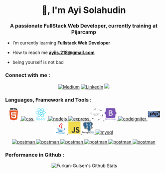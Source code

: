 <h1 align="center"> 👋, I'm Ayi Solahudin</h1>
<h3 align="center"> A passionate FullStack Web Developer, currently training at Pijarcamp</h3>

- I’m currently learning **Fullstack Web Developer**

-  How to reach me **ayiis.218@gmail.com**

-  being yourself is not bad

<h3 align="left">Connect with me :</h3>
<p align="center">
  <a href="#"><img alt="Medium" title="Medium" height="35px"  src="https://cdn-icons.flaticon.com/png/128/3670/premium/3670098.png?token=exp=1658985314~hmac=4501d57303eb945e7f47f31a526da3cd"/></a>
  <a href="https://www.linkedin.com/in/ayi-solahudin/"><img alt="LinkedIn" height="35px" title="LinkedIn" src="https://cdn-icons-png.flaticon.com/128/174/174857.png"/></a>
  <a href="https://www.instagram.com/ayi.shallahudin/"><img height="35px" src="https://cdn-icons-png.flaticon.com/128/174/174855.png"/></a>
</p>

<h3 align="left">Languages, Framework and Tools :</h3>
<p align="center">
  <a href="https://www.w3.org/html/" target="_blank" rel="noreferrer"> <img src="https://raw.githubusercontent.com/devicons/devicon/master/icons/html5/html5-original-wordmark.svg" alt="html5" width="40" height="40"/> </a>
  <a href="https://www.w3.org/css/" target="_blank" rel="noreferrer"> <img src="https://cdn-icons-png.flaticon.com/128/5968/5968242.png" alt="css" width="40" height="40"/> </a>
  <a href="https://reactjs.org/" target="_blank" rel="noreferrer"> <img src="https://raw.githubusercontent.com/devicons/devicon/master/icons/react/react-original-wordmark.svg" alt="react" width="40" height="40"/> </a>
  <a href="https://nodejs.org" target="_blank" rel="noreferrer"> <img src="https://cdn.iconscout.com/icon/free/png-256/node-js-1174925.png" alt="nodejs" width="40" height="40"/> </a> 
  <a href="https://expressjs.com" target="_blank" rel="noreferrer"> <img src="https://www.mementotech.in/assets/images/icons/express.png" alt="express" width="40" height="40"/> </a>
  <a href="https://nextjs.org/" target="_blank" rel="noreferrer"> <img src="https://raw.githubusercontent.com/Rohan-Shakya/Rohan-Shakya/master/images/next_logo.png" alt="nextjs" width="40" height="40"/> </a>
  <a href="https://getbootstrap.com" target="_blank" rel="noreferrer"> <img src="https://raw.githubusercontent.com/devicons/devicon/master/icons/bootstrap/bootstrap-plain-wordmark.svg" alt="bootstrap" width="40" height="40"/> </a>
  <a href="https://codeigniter.com" target="_blank" rel="noreferrer"> <img src="https://cdn.worldvectorlogo.com/logos/codeigniter.svg" alt="codeigniter" width="40" height="40"/> </a>
  <a href="https://www.php.net" target="_blank" rel="noreferrer"> <img src="https://raw.githubusercontent.com/devicons/devicon/master/icons/php/php-original.svg" alt="php" width="40" height="40"/> </a> 
  <a href="https://www.java.com" target="_blank" rel="noreferrer"> <img src="https://raw.githubusercontent.com/devicons/devicon/master/icons/java/java-original.svg" alt="java" width="40" height="40"/> </a>
  <a href="https://developer.mozilla.org/en-US/docs/Web/JavaScript" target="_blank" rel="noreferrer"> <img src="https://raw.githubusercontent.com/devicons/devicon/master/icons/javascript/javascript-original.svg" alt="javascript" width="40" height="40"/> </a>
  <a href="https://www.postgresql.org" target="_blank" rel="noreferrer"> <img src="https://raw.githubusercontent.com/devicons/devicon/master/icons/postgresql/postgresql-original-wordmark.svg" alt="postgresql" width="40" height="40"/> </a> 
  <a href="https://www.mysql.com/" target="_blank" rel="noreferrer"> <img src="https://e7.pngegg.com/pngimages/747/798/png-clipart-mysql-mysql.png" alt="mysql" width="40" height="40"/> </a>
<p align="center"> 
  <a href="#" target="_blank" rel="noreferrer"> <img src="https://seeklogo.com/images/V/visual-studio-code-logo-284BC24C39-seeklogo.com.png" alt="postman" width="40" height="40"/> </a>
  <a href="#" target="_blank" rel="noreferrer"> <img src="https://cdn.worldvectorlogo.com/logos/sublime-text.svg" alt="postman" width="40" height="40"/> </a>
  <a href="#" target="_blank" rel="noreferrer"> <img src="https://cdn.worldvectorlogo.com/logos/atom-4.svg" alt="postman" width="40" height="40"/> </a>
  <a href="#" target="_blank" rel="noreferrer"> <img src="https://cdn.worldvectorlogo.com/logos/xampp.svg" alt="postman" width="40" height="40"/> </a>
  <a href="#" target="_blank" rel="noreferrer"> <img src="https://cdn.worldvectorlogo.com/logos/netbeans.svg" alt="postman" width="40" height="40"/> </a>
  <a href="https://postman.com" target="_blank" rel="noreferrer"> <img src="https://www.vectorlogo.zone/logos/getpostman/getpostman-icon.svg" alt="postman" width="40" height="40"/> </a>
  
   
</p> 
<!-- <p><img align="left" src="https://github-readme-stats.vercel.app/api/top-langs?username=ayiis218&show_icons=true&locale=en&layout=compact" alt="ayiis218" /></p> -->

<h3 align="left">Performance in Github :</h3>
<p align="center">&nbsp;<img alt="Furkan-Gulsen's Github Stats" src="https://github-readme-stats.vercel.app/api?username=ayiis218&count_private=true&theme=react&hide_border=true&bg_color=1F222E&title_color=F85D7F&icon_color=F8D866" height="192px"/>
</p>
